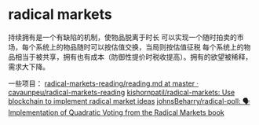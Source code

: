 # radical markets 
持续拥有是一个有缺陷的机制，使物品脱离于时长
可以实现一个随时拍卖的市场，每个系统上的物品随时可以按估值交换，当局则按估值征税
每个系统上的物品相当于被共享，拥有也有成本（防御性提价时税收提高）。拥有的欲望被稀释，需求大下降。


一些项目：
[radical-markets-reading/reading.md at master · cavaunpeu/radical-markets-reading](https://github.com/cavaunpeu/radical-markets-reading/blob/master/reading.md)
[kishornpatil/radical-markets: Use blockchain to implement radical market ideas](https://github.com/kishornpatil/radical-markets)
[johnsBeharry/radical-poll: 🗣 Implementation of Quadratic Voting from the Radical Markets book](https://github.com/johnsBeharry/radical-poll)